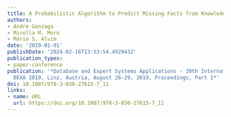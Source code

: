 ```yaml
---
title: A Probabilistic Algorithm to Predict Missing Facts from Knowledge Graphs
authors:
- André Gonzaga
- Mirella M. Moro
- Mário S. Alvim
date: '2019-01-01'
publishDate: '2024-02-16T13:53:54.492943Z'
publication_types:
- paper-conference
publication: '*Database and Expert Systems Applications - 30th International Conference,
  DEXA 2019, Linz, Austria, August 26-29, 2019, Proceedings, Part I*'
doi: 10.1007/978-3-030-27615-7_11
links:
- name: URL
  url: https://doi.org/10.1007/978-3-030-27615-7_11
---
```

